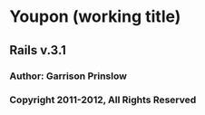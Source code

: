 # Youpon (working title)
## Rails v.3.1
### Author: Garrison Prinslow
### Copyright 2011-2012, All Rights Reserved